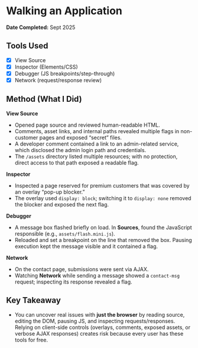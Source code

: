 # Walking an Application

**Date Completed:** Sept 2025  

## Tools Used
- [x] View Source
- [x] Inspector (Elements/CSS)
- [x] Debugger (JS breakpoints/step-through)
- [x] Network (request/response review)

## Method (What I Did)

**View Source**
- Opened page source and reviewed human-readable HTML.
- Comments, asset links, and internal paths revealed multiple flags in non-customer pages and exposed “secret” files.
- A developer comment contained a link to an admin-related service, which disclosed the admin login path and credentials.
- The `/assets` directory listed multiple resources; with no protection, direct access to that path exposed a readable flag.

**Inspector**
- Inspected a page reserved for premium customers that was covered by an overlay “pop-up blocker.”
- The overlay used `display: block`; switching it to `display: none` removed the blocker and exposed the next flag.

**Debugger**
- A message box flashed briefly on load. In **Sources**, found the JavaScript responsible (e.g., `assets/flash.mini.js`).
- Reloaded and set a breakpoint on the line that removed the box. Pausing execution kept the message visible and it contained a flag.

**Network**
- On the contact page, submissions were sent via AJAX.
- Watching **Network** while sending a message showed a `contact-msg` request; inspecting its response revealed a flag.

## Key Takeaway
- You can uncover real issues with **just the browser** by reading source, editing the DOM, pausing JS, and inspecting requests/responses. Relying on client-side controls (overlays, comments, exposed assets, or verbose AJAX responses) creates risk because every user has these tools for free.




